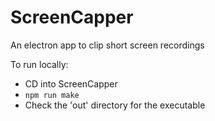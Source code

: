 # ScreenCapper
An electron app to clip short screen recordings

To run locally:
- CD into ScreenCapper
- ```npm run make```
- Check the 'out' directory for the executable
